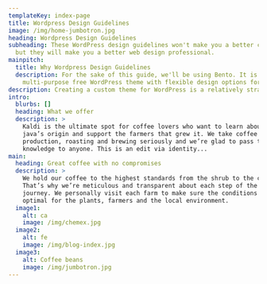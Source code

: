 ```yaml
---
templateKey: index-page
title: Wordpress Design Guidelines
image: /img/home-jumbotron.jpg
heading: Wordpress Design Guidelines
subheading: These WordPress design guidelines won't make you a better creative,
  but they will make you a better web design professional.
mainpitch:
  title: Why Wordpress Design Guidelines
  description: For the sake of this guide, we'll be using Bento. It is a popular
    multi-purpose free WordPress theme with flexible design options for all.
description: Creating a custom theme for WordPress is a relatively straightforward process.
intro:
  blurbs: []
  heading: What we offer
  description: >
    Kaldi is the ultimate spot for coffee lovers who want to learn about their
    java’s origin and support the farmers that grew it. We take coffee
    production, roasting and brewing seriously and we’re glad to pass that
    knowledge to anyone. This is an edit via identity...
main:
  heading: Great coffee with no compromises
  description: >
    We hold our coffee to the highest standards from the shrub to the cup.
    That’s why we’re meticulous and transparent about each step of the coffee’s
    journey. We personally visit each farm to make sure the conditions are
    optimal for the plants, farmers and the local environment.
  image1:
    alt: ca
    image: /img/chemex.jpg
  image2:
    alt: fe
    image: /img/blog-index.jpg
  image3:
    alt: Coffee beans
    image: /img/jumbotron.jpg
---
```

